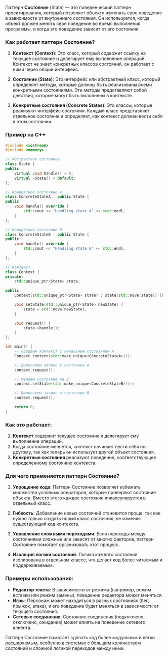 Паттерн **Состояние** (State) — это поведенческий паттерн проектирования, который позволяет объекту изменять свое поведение в зависимости от внутреннего состояния. Он используется, когда объект должен менять свое поведение во время выполнения программы, и когда это поведение зависит от его состояния.

### Как работает паттерн Состояние?

1. **Контекст (Context)**: Это класс, который содержит ссылку на текущее состояние и делегирует ему выполнение операций. Контекст не знает конкретных классов состояний, он работает с ними через общий интерфейс.

2. **Состояние (State)**: Это интерфейс или абстрактный класс, который определяет методы, которые должны быть реализованы всеми конкретными состояниями. Эти методы представляют собой действия, которые могут быть выполнены в контексте.

3. **Конкретные состояния (Concrete States)**: Это классы, которые реализуют интерфейс состояния. Каждый класс представляет отдельное состояние и определяет, как контекст должен вести себя в этом состоянии.

### Пример на C++

```cpp
#include <iostream>
#include <memory>

// Абстрактное состояние
class State {
public:
    virtual void handle() = 0;
    virtual ~State() = default;
};

// Конкретное состояние A
class ConcreteStateA : public State {
public:
    void handle() override {
        std::cout << "Handling state A" << std::endl;
    }
};

// Конкретное состояние B
class ConcreteStateB : public State {
public:
    void handle() override {
        std::cout << "Handling state B" << std::endl;
    }
};

// Контекст
class Context {
private:
    std::unique_ptr<State> state;

public:
    Context(std::unique_ptr<State> state) : state(std::move(state)) {}

    void setState(std::unique_ptr<State> newState) {
        state = std::move(newState);
    }

    void request() {
        state->handle();
    }
};

int main() {
    // Создаем контекст с начальным состоянием A
    Context context(std::make_unique<ConcreteStateA>());

    // Выполняем запрос в состоянии A
    context.request();

    // Меняем состояние на B
    context.setState(std::make_unique<ConcreteStateB>());

    // Выполняем запрос в состоянии B
    context.request();

    return 0;
}
```

### Как это работает:

1. **Контекст** содержит текущее состояние и делегирует ему выполнение операций.
2. Когда состояние меняется, контекст начинает вести себя по-другому, так как теперь он использует другой объект состояния.
3. **Конкретные состояния** реализуют поведение, соответствующее определенному состоянию контекста.

### Для чего применяется паттерн Состояние?

1. **Упрощение кода**: Паттерн Состояние позволяет избежать множества условных операторов, которые проверяют состояние объекта. Вместо этого каждое состояние инкапсулируется в отдельный класс.

2. **Гибкость**: Добавление новых состояний становится проще, так как нужно только создать новый класс состояния, не изменяя существующий код контекста.

3. **Управление сложными переходами**: Если переходы между состояниями сложные или зависят от многих факторов, паттерн Состояние помогает организовать этот процесс.

4. **Изоляция логики состояний**: Логика каждого состояния изолирована в отдельном классе, что делает код более читаемым и поддерживаемым.

### Примеры использования:

- **Редактор текста**: В зависимости от режима (например, режим вставки или режим замены), поведение редактора может меняться.
- **Игры**: Персонаж может находиться в разных состояниях (бег, прыжок, атака), и его поведение будет меняться в зависимости от текущего состояния.
- **Сетевые соединения**: Состояние соединения (подключено, отключено, ожидание) может влиять на поведение сетевого клиента.

Паттерн Состояние помогает сделать код более модульным и легко расширяемым, особенно в системах с большим количеством состояний и сложной логикой переходов между ними.
